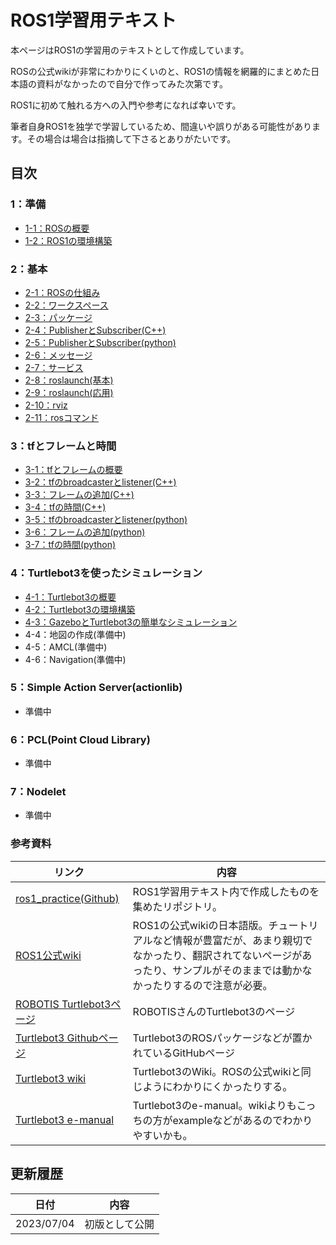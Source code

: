 # ROS1学習用テキスト
本ページはROS1の学習用のテキストとして作成しています。

ROSの公式wikiが非常にわかりにくいのと、ROS1の情報を網羅的にまとめた日本語の資料がなかったので自分で作ってみた次第です。

ROS1に初めて触れる方への入門や参考になれば幸いです。

筆者自身ROS1を独学で学習しているため、間違いや誤りがある可能性があります。その場合は場合は指摘して下さるとありがたいです。

## 目次

### 1：準備
- [1-1：ROSの概要](./01_preparation/1-01.md)
- [1-2：ROS1の環境構築](./01_preparation/1-02.md)

### 2：基本
- [2-1：ROSの仕組み](./02_base/2-01.md)
- [2-2：ワークスペース](./02_base/2-02.md)
- [2-3：パッケージ](./02_base/2-03.md)
- [2-4：PublisherとSubscriber(C++)](./02_base/2-04.md)
- [2-5：PublisherとSubscriber(python)](./02_base/2-05.md)
- [2-6：メッセージ](./02_base/2-06.md)
- [2-7：サービス](./02_base/2-07.md)
- [2-8：roslaunch(基本)](./02_base/2-08.md)
- [2-9：roslaunch(応用)](./02_base/2-09.md)
- [2-10：rviz](./02_base/2-10.md)
- [2-11：rosコマンド](./02_base/2-11.md)

### 3：tfとフレームと時間
- [3-1：tfとフレームの概要](./03_tf/3-01.md)
- [3-2：tfのbroadcasterとlistener(C++)](./03_tf/3-02.md)
- [3-3：フレームの追加(C++)](./03_tf/3-03.md)
- [3-4：tfの時間(C++)](./03_tf/3-04.md)
- [3-5：tfのbroadcasterとlistener(python)](./03_tf/3-05.md)
- [3-6：フレームの追加(python)](./03_tf/3-06.md)
- [3-7：tfの時間(python)](./03_tf/3-07.md)

### 4：Turtlebot3を使ったシミュレーション
- [4-1：Turtlebot3の概要](./04_turtlebot/4-01.md)
- [4-2：Turtlebot3の環境構築](./04_turtlebot/4-02.md)
- [4-3：GazeboとTurtlebot3の簡単なシミュレーション](./04_turtlebot/4-03.md)
- 4-4：地図の作成(準備中)
- 4-5：AMCL(準備中)
- 4-6：Navigation(準備中)

### 5：Simple Action Server(actionlib)
- 準備中

### 6：PCL(Point Cloud Library)
- 準備中

### 7：Nodelet
- 準備中

### 参考資料

|リンク|内容|
|---|---|
|[ros1_practice(Github)](https://github.com/deviding/ros1_practice)|ROS1学習用テキスト内で作成したものを集めたリポジトリ。|
|[ROS1公式wiki](https://wiki.ros.org/ja/)|ROS1の公式wikiの日本語版。チュートリアルなど情報が豊富だが、あまり親切でなかったり、翻訳されてないページがあったり、サンプルがそのままでは動かなかったりするので注意が必要。|
|[ROBOTIS Turtlebot3ページ](https://e-shop.robotis.co.jp/list.php?c_id=93)|ROBOTISさんのTurtlebot3のページ|
|[Turtlebot3 Githubページ](https://github.com/ROBOTIS-GIT/turtlebot3)|Turtlebot3のROSパッケージなどが置かれているGitHubページ|
|[Turtlebot3 wiki](https://wiki.ros.org/turtlebot3)|Turtlebot3のWiki。ROSの公式wikiと同じようにわかりにくかったりする。|
|[Turtlebot3 e-manual](https://emanual.robotis.com/docs/en/platform/turtlebot3/overview/)|Turtlebot3のe-manual。wikiよりもこっちの方がexampleなどがあるのでわかりやすいかも。|


## 更新履歴

|日付|内容|
|---|---|
|2023/07/04|初版として公開|